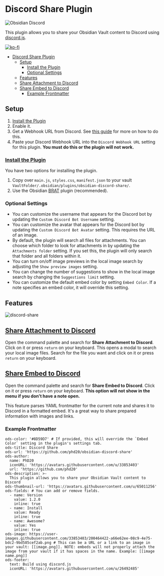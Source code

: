 # Discord Share Plugin

![Obsidian Discord](https://user-images.githubusercontent.com/33853403/200464422-a66e62ee-08c9-4e75-bdc2-9bd585cef2ab.png)

This plugin allows you to share your Obsidian Vault content to Discord using [discord.js](https://discord.js.org/).

[![ko-fi](https://ko-fi.com/img/githubbutton_sm.svg)](https://ko-fi.com/C0C8XS4N)

- [Discord Share Plugin](#discord-share-plugin)
  - [Setup](#setup)
    - [Install the Plugin](#install-the-plugin)
    - [Optional Settings](#optional-settings)
  - [Features](#features)
  - [Share Attachment to Discord](#share-attachment-to-discord)
  - [Share Embed to Discord](#share-embed-to-discord)
    - [Example Frontmatter](#example-frontmatter)

## Setup
1. [Install the Plugin](#install-the-plugin)
2. Enable it.
3. Get a Webhook URL from Discord. See [this guide](https://support.discord.com/hc/en-us/articles/228383668-Intro-to-Webhooks) for more on how to do this.
4. Paste your Discord Webhook URL into the `Discord Webhook URL` setting for this plugin. **You must do this or the plugin will not work.**

### [Install the Plugin](#install-the-plugin)
You have two options for installing the plugin.

1. Copy over `main.js`, `styles.css`, `manifest.json` to your vault `VaultFolder/.obsidian/plugins/obsidian-discord-share/`.
2. Use the Obsidian [BRAT](https://github.com/TfTHacker/obsidian42-brat) plugin (recommended).

### Optional Settings
- You can customize the username that appears for the Discord bot by updating the `Custom Discord Bot Username` setting.
- You can customize the avatar that appears for the Discord bot by updating the `Custom Discord Bot Avatar` setting. This requires the URL of an image.
- By default, the plugin will search all files for attachments. You can choose which folder to look for attachments in by updating the `Attachments folder` setting. If you set this, the plugin will only search that folder and all folders within it.
- You can turn on/off image previews in the local image search by adjusting the `Show preview images` setting.
- You can change the number of suggestions to show in the local image search by changing the `Suggestions limit` setting.
- You can customize the default embed color by setting `Embed Color`. If a note specifies an embed color, it will override this setting.

## Features

![discord-share](https://user-images.githubusercontent.com/33853403/200182343-fb077076-2ef4-400b-b651-5f430ff89063.gif)

## [Share Attachment to Discord](#share-attachment-to-discord)

Open the command palette and search for **Share Attachment to Discord**. Click on it or press `return` on your keyboard. This opens a modal to search your local image files. Search for the file you want and click on it or press `return` on your keyboard.

## [Share Embed to Discord](#share-embed-to-discord)

Open the command palette and search for **Share Embed to Discord**. Click on it or press `return` on your keyboard. **This option will not show in the menu if you don't have a note open.**

This feature parses YAML frontmatter for the current note and shares it to Discord in a formatted embed. It's a great way to share prepared information with images and links.

### Example Frontmatter

```
ods-color: '#8D59D7' # If provided, this will override the `Embed Color` setting in the plugin's settings tab. 
ods-title: Discord Share
ods-url: 'https://github.com/phd20/obsidian-discord-share'
ods-author:
  name: PhD20
  iconURL: 'https://avatars.githubusercontent.com/u/33853403'
  url: 'https://github.com/phd20'
ods-description: >-
  This plugin allows you to share your Obsidian Vault content to Discord
ods-thumbnail-url: 'https://avatars.githubusercontent.com/u/65011256'
ods-fields: # You can add or remove fields. 
  - name: Version
    value: 1.2.0
    inline: true
  - name: Install
    value: Ready
    inline: true
  - name: Awesome?
    value: Yes
    inline: true
ods-image: https://user-images.githubusercontent.com/33853403/200464422-a66e62ee-08c9-4e75-bdc2-9bd585cef2ab.png # This can be a URL or a link to an image in your vault: [[image.png]]. NOTE: embeds will not properly attach the image from your vault if it has spaces in the name. Example: [[image name.png]]
ods-footer:
  text: Build using discord.js
  iconURL: 'https://avatars.githubusercontent.com/u/26492485'
```

